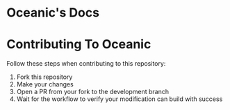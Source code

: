 # Oceanic's Docs


# Contributing To Oceanic
Follow these steps when contributing to this repository:  
1. Fork this repository  
2. Make your changes  
3. Open a PR from your fork to the development branch  
4. Wait for the workflow to verify your modification can build with success  

